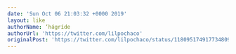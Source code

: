 ```yaml
---
date: 'Sun Oct 06 21:03:32 +0000 2019'
layout: like
authorName: ‘hágríde
authorUrl: 'https://twitter.com/lilpochaco'
originalPost: 'https://twitter.com/lilpochaco/status/1180951749177348096'
---
```

